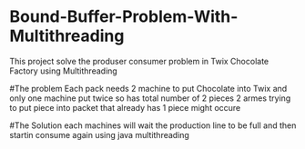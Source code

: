 # Bound-Buffer-Problem-With-Multithreading
This project solve the produser consumer problem in Twix Chocolate Factory using Multithreading

#The problem
Each pack needs 2 machine to put Chocolate into Twix and only one machine put twice so has total number of 2 pieces 2 armes trying to put piece into packet that already has 1 piece might occure

#The Solution
each machines will wait the production line to be full and then startin consume again using java multithreading

